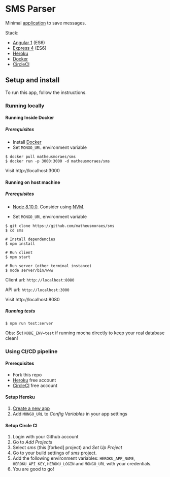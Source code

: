 # SMS Parser
Minimal [application](https://gsw-sms.herokuapp.com) to save messages. 


Stack:

* [Angular 1](https://angularjs.org/) (ES6)
* [Express 4](http://expressjs.com/) (ES6)
* [Heroku](https://www.heroku.com/)
* [Docker](https://www.docker.com/)
* [CircleCI](https://circleci.com/)

## Setup and install

To run this app, follow the instructions.

### Running locally
#### Running Inside Docker
##### Prerequisites
* Install [Docker](https://docs.docker.com/install/)
* Set `MONGO_URL` environment variable


```
$ docker pull matheusmoraes/sms
$ docker run -p 3000:3000 -d matheusmoraes/sms
```

Visit http://localhost:3000

#### Running on host machine
##### Prerequisites
* [Node 8.10.0](https://nodejs.org/en/download/current/). Consider using [NVM](https://github.com/creationix/nvm).

* Set `MONGO_URL` environment variable


```
$ git clone https://github.com/matheusmoraes/sms
$ cd sms

# Install dependencies
$ npm install

# Run client
$ npm start

# Run server (other terminal instance)
$ node server/bin/www
```

Client url: `http://localhost:8080`

API url: `http://localhost:3000`

Visit http://localhost:8080

##### Running tests
```
$ npm run test:server
```

Obs: Set `NODE_ENV=test` if running mocha directly to keep your real database clean!


### Using CI/CD pipeline
#### Prerequisites
* Fork this repo
* [Heroku](https://www.heroku.com/) free account
* [CircleCI](https://circleci.com/) free account

#### Setup Heroku

1. [Create a new app](https://dashboard.heroku.com/new-app)
2. Add `MONGO_URL` to *Config Variables* in your app settings

#### Setup Circle CI

1. Login with your Github account
2. Go to *Add Projects*
2. Select *sms* (this [forked] project) and *Set Up Project*
3. Go to your build settings of *sms* project. 
4. Add the following environment variables: `HEROKU_APP_NAME`, `HEROKU_API_KEY`, `HEROKU_LOGIN` and `MONGO_URL` with your credentials.
4. You are good to go!